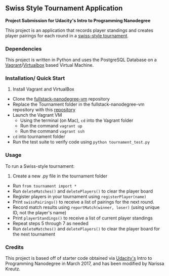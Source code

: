 ## Swiss Style Tournament Application
**Project Submission for Udacity's Intro to Programming Nanodegree**

This project is an application that records player standings and creates player pairings for each round in a [swiss-style tournament](https://en.wikipedia.org/wiki/Swiss-system_tournament).

### Dependencies

This project is written in Python and uses the PostgreSQL Database on a [Vagrant](https://www.vagrantup.com/)/[Virtualbox](https://www.virtualbox.org/wiki/Downloads) based Virtual Machine.

### Installation/ Quick Start

1. Install Vagrant and VirtualBox
* Clone the [fullstack-nanodegree-vm](https://github.com/udacity/fullstack-nanodegree-vm) repository
* Replace the Tournament folder in the fullstack-nanodegree-vm repository with this [repository](https://github.com/NKreutz/IPND-Tournament-Results.git)
* Launch the Vagrant VM
    * Using the terminal (on Mac), `cd` into the Vagrant folder
    * Run the command `vagrant up`
    * Run the command `vagrant ssh`
* `cd` into tournament folder
* Run the test suite to verify code using `python tournament_test.py`

### Usage

To run a Swiss-style tournament:

1. Create a new .py file in the tournament folder
* Run `from tournament import *`
* Run `deleteMatches()` and `deletePlayers()` to clear the player board
* Register players in your tournament using `registerPlayer(name)`
* Print `swissPairings()` to receive a list of pairings for the next round.
* Record match results using `reportMatch(winner, loser)` (using unique ID, not the player's name)
* Print `playerStandings()` to receive a list of current player standings
* Repeat steps 5 through 7 as needed
* Run `deleteMatches()` and `deletePlayers()` to clear the player board for the next tournament

### Credits

This project is based off of starter code obtained via [Udacity's](https://www.udacity.com/) Intro to Programming Nanodegree in March 2017, and has been modified by Narissa Kreutz.
